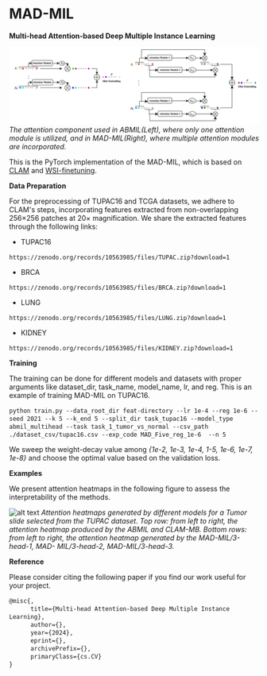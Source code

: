 # MAD-MIL
__Multi-head Attention-based Deep Multiple Instance
Learning__

![alt text](https://github.com/tueimage/MAD-MIL/blob/main/model.png)
_The attention component used in ABMIL(Left), where only one attention module is utilized, and in MAD-MIL(Right), where multiple attention modules are incorporated._

This is the PyTorch implementation of the MAD-MIL, which is based on [CLAM](https://github.com/mahmoodlab/CLAM) and [WSI-finetuning](https://github.com/invoker-LL/WSI-finetuning).

**Data Preparation**

For the preprocessing of TUPAC16 and TCGA datasets, we adhere to CLAM's steps, incorporating features extracted from non-overlapping 256×256 patches at 20× magnification. We share the extracted features through the following links:

* TUPAC16
```
https://zenodo.org/records/10563985/files/TUPAC.zip?download=1
```

* BRCA
```
https://zenodo.org/records/10563985/files/BRCA.zip?download=1
```

* LUNG
```
https://zenodo.org/records/10563985/files/LUNG.zip?download=1
```

* KIDNEY
```
https://zenodo.org/records/10563985/files/KIDNEY.zip?download=1
```

**Training**

The training can be done for different models and datasets with proper arguments like dataset_dir, task_name, model_name, lr, and reg. This is an example of training MAD-MIL on TUPAC16. 

```
python train.py --data_root_dir feat-directory --lr 1e-4 --reg 1e-6 --seed 2021 --k 5 --k_end 5 --split_dir task_tupac16 --model_type abmil_multihead --task task_1_tumor_vs_normal --csv_path ./dataset_csv/tupac16.csv --exp_code MAD_Five_reg_1e-6  --n 5
```

We sweep the weight-decay value among _{1e-2, 1e-3, 1e-4, 1-5, 1e-6, 1e-7, 1e-8}_ and choose the optimal value based on the validation loss.


**Examples**

We present attention heatmaps in the following figure to assess the interpretability of the methods.

![alt text](https://github.com/tueimage/MAD-MIL/blob/main/heatmap.png)
_Attention heatmaps generated by different models for a Tumor slide selected from the TUPAC dataset. Top row: from left to right, the attention heatmap produced by the ABMIL and CLAM-MB. Bottom rows: from left to right, the attention heatmap generated by the MAD-MIL/3-head-1, MAD- MIL/3-head-2, MAD-MIL/3-head-3._


**Reference**

Please consider citing the following paper if you find our work useful for your project.

```
@misc{,
      title={Multi-head Attention-based Deep Multiple Instance Learning}, 
      author={},
      year={2024},
      eprint={},
      archivePrefix={},
      primaryClass={cs.CV}
}
```
